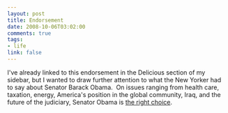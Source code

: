 ```yaml
--- 
layout: post
title: Endorsement
date: 2008-10-06T03:02:00
comments: true
tags:
- life
link: false
---
```

I've already linked to this endorsement in the Delicious section of my sidebar, but I wanted to draw further attention to what the New Yorker had to say about Senator Barack Obama.  On issues ranging from health care, taxation, energy, America's position in the global community, Iraq, and the future of the judiciary, Senator Obama is <a title="The Right Choice" href="http://www.newyorker.com/talk/comment/2008/10/13/081013taco_talk_editors">the right choice</a>.
